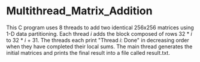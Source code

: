# Multithread_Matrix_Addition

This C program uses 8 threads to add two identical 256x256 matrices using 1-D data partitioning. Each thread *i* adds the block composed of rows 32 * *i* to 32 * *i* + 31. The threads each print "Thread *i*: Done" in decreasing order when they have completed their local sums. The main thread generates the initial matrices and prints the final result into a file called result.txt.
